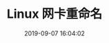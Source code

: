 ---
title: Linux 网卡重命名
date: 2019-09-07 16:04:02
index_img: https://i.stack.imgur.com/7xTB3.png
categories:
- [linux,网络开发,网卡驱动]
tags:
 - iproute2
 - 网桥
 - kernel
---